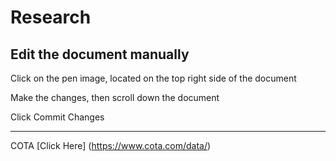# Research

## Edit the document manually
<p>Click on the pen image, located on the top right side of the document</p>
<p>Make the changes, then scroll down the document</p>
<p>Click Commit Changes</p>

---
COTA [Click Here] (https://www.cota.com/data/)
<p></p>
<p></p>
<p></p>
<p></p>
<p></p>
<p></p>


